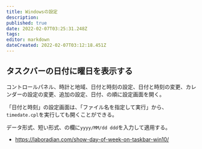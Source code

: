 ```yaml
---
title: Windowsの設定
description: 
published: true
date: 2022-02-07T03:25:31.248Z
tags: 
editor: markdown
dateCreated: 2022-02-07T03:12:18.451Z
---
```


## タスクバーの日付に曜日を表示する

コントロールパネル、時計と地域、日付と時刻の設定、日付と時刻の変更、カレンダーの設定の変更、追加の設定、日付、の順に設定画面を開く。

「日付と時刻」の設定画面は、「ファイル名を指定して実行」から、`timedate.cpl`を実行しても開くことができる。

データ形式、短い形式、の欄に`yyyy/MM/dd ddd`を入力して適用する。

- <https://laboradian.com/show-day-of-week-on-taskbar-win10/>
